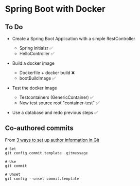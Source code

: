 # Spring Boot with Docker

## To Do 

- Create a Spring Boot Application with a simple RestController
  - Spring initialzr ✅
  - HelloController ✅

- Build a docker image
  - Dockerfile + docker build ❌
  - bootBuildImage ✅

- Test the docker image
  - Testcontainers (GenericContainer) ✅
  - New test source root "container-test" ✅
  
- Use a database and redo previous steps ✅

## Co-authored commits

From [3 ways to set up author information in Git](https://advancedweb.hu/3-ways-to-set-up-author-information-in-git/)
```
# Set 
git config commit.template .gitmessage

# Use
git commit

# Unset
git config --unset commit.template
```

